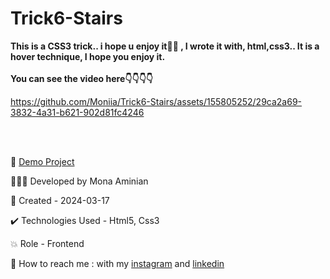 # Trick6-Stairs
 **This is a CSS3 trick.. i hope u enjoy it👧🏻
 , I wrote it with, html,css3..
 It is a hover technique, I hope you enjoy it.**
<br></br>
 **You can see the video here👇👇👇👇**


https://github.com/Moniia/Trick6-Stairs/assets/155805252/29ca2a69-3832-4a31-b621-902d81fc4246

<br></br>


🔗 [Demo Project](https://moniia.github.io/Trick6-Stairs/)

👩🏻‍💻 Developed by Mona Aminian

📆 Created - 2024-03-17

✔️ Technologies Used - Html5, Css3

💥 Role - Frontend

📲 How to reach me : with my [instagram](https://www.instagram.com/mona.aminian.web) and [linkedin](https://www.linkedin.com/in/mona-aminian-119427169)
